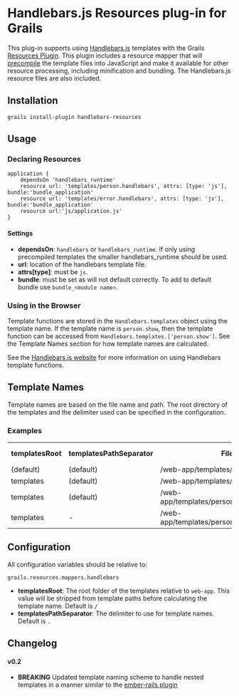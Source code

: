 # Handlebars.js Resources plug-in for Grails

This plug-in supports using [Handlebars.js](http://handlebarsjs.com/) templates with the Grails [Resources Plugin](http://www.grails.org/plugin/resources).
This plugin includes a resource mapper that will [precompile](http://handlebarsjs.com/precompilation.html) the template files into JavaScript and
make it available for other resource processing, including minification and bundling. The Handlebars.js resource files are also included.

## Installation

    grails install-plugin handlebars-resources

## Usage

### Declaring Resources

    application {
        dependsOn 'handlebars_runtime'
        resource url: 'templates/person.handlebars', attrs: [type: 'js'], bundle:'bundle_application'
        resource url: 'templates/error.handlebars', attrs: [type: 'js'], bundle:'bundle_application'
        resource url:'js/application.js'
    }

#### Settings

*   **dependsOn**: `handlebars` or `handlebars_runtime`. If only using precompiled templates the smaller handlebars_runtime should be used.
*   **url**: location of the handlebars template file.
*   **attrs[type]**: must be `js`.
*   **bundle**: must be set as will not default correctly. To add to default bundle use `bundle_<module name>`.

### Using in the Browser

Template functions are stored in the `Handlebars.templates` object using the template name. If the template name is
`person.show`, then the template function can be accessed from `Handlebars.templates.['person.show']`. See the Template Names section for how template names are calculated.

See the [Handlebars.js website](http://handlebarsjs.com/) for more information on using Handlebars template functions.

## Template Names

Template names are based on the file name and path. The root directory of the templates and the delimiter used can be specified in the configuration.

### Examples

<table>
  <tr>
    <th>templatesRoot</th> <th>templatesPathSeparator</th> <th>File</th> <th>Template Name</th>
  </tr>
  <tr>
    <td>(default)</td> <td>(default)</td> <td>/web-app/templates/foo.handlebars</td> <td>templates.foo</td>
  </tr>
  <tr>
    <td>templates</td> <td>(default)</td> <td>/web-app/templates/foo.handlebars</td> <td>foo</td>
  </tr>
  <tr>
    <td>templates</td> <td>(default)</td> <td>/web-app/templates/person/show.handlebars</td> <td>person.show</td>
  </tr>
  <tr>
    <td>templates</td> <td>-</td> <td>/web-app/templates/person/show.handlebars</td> <td>person-show</td>
  </tr>
</table>

## Configuration

All configuration variables should be relative to:

    grails.resources.mappers.handlebars

*   **templatesRoot**: The root folder of the templates relative to `web-app`. This value will be stripped from template paths before calculating the template name. Default is `/`
*   **templatesPathSeparator**: The delimiter to use for template names. Default is `.`

## Changelog

#### v0.2

*   **BREAKING** Updated template naming scheme to handle nested templates in a manner similar to the [ember-rails plugin](https://github.com/emberjs/ember-rails)